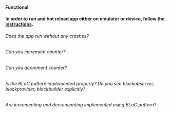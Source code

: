 #### Functional

#### In order to run and hot reload app either on emulator or device, follow the [instructions](https://docs.flutter.dev/get-started/test-drive?tab=androidstudio#run-the-app).

###### Does the app run without any crashes?

###### Can you increment counter?

###### Can you decrement counter?

###### Is the BLoC pattern implemented properly? Do you see blockobserver, blockprovider, blockbuilder explicitly?

###### Are incrementing and decrememting implemented using BLoC pattern?
